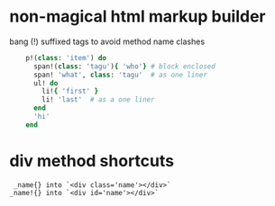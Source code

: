 # non-magical html markup builder

bang (!) suffixed tags to avoid method name clashes

```ruby
    p!(class: 'item') do  
      span!(class: 'tagu'){ 'who'} # block enclosed
      span! 'what', class: 'tagu'  # as one liner
      ul! do 
        li!{ 'first' }
        li! 'last'  # as a one liner
      end
      'hi'
    end

```

# div method shortcuts 

     _name{} into `<div class='name'></div>`
    _name!{} into `<div id='name'></div>`
